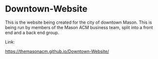 # Downtown-Website

This is the website being created for the city of downtown Mason. This is being run by members of the Mason ACM business team, split into a front end and a back end group.


Link: 

https://themasonacm.github.io/Downtown-Website/
